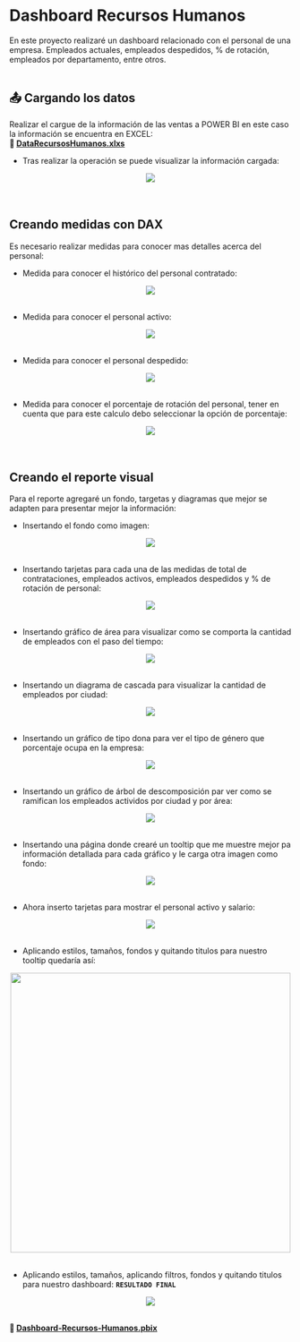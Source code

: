 # Dashboard Recursos Humanos
En este proyecto realizaré un dashboard relacionado con el personal de una empresa. Empleados actuales, empleados despedidos, % de rotación, empleados por departamento, entre otros.
<br><br>

## :outbox_tray: Cargando los datos

Realizar el cargue de la información de las ventas a POWER BI en este caso la información se encuentra en EXCEL:  
**:link: [DataRecursosHumanos.xlxs](https://raw.githubusercontent.com/WilliamLopez663/Dashboard-Recursos-Humanos/main/assets/docs/DataRecursosHumanos.xlsx)**

- Tras realizar la operación se puede visualizar la información cargada:
<div align="center">
  <img  src="https://raw.githubusercontent.com/WilliamLopez663/Dashboard-Recursos-Humanos/main/assets/images/cargar-datos.PNG">
</div>
<br><br>

## Creando medidas con DAX

Es necesario realizar medidas para conocer mas detalles acerca del personal:

- Medida para conocer el histórico del personal contratado:
<div align="center">
  <img  src="https://raw.githubusercontent.com/WilliamLopez663/Dashboard-Recursos-Humanos/main/assets/images/contrataciones.PNG">
</div>
<br>

- Medida para conocer el personal activo:
<div align="center">
  <img  src="https://raw.githubusercontent.com/WilliamLopez663/Dashboard-Recursos-Humanos/main/assets/images/personal-activo.PNG">
</div>
<br>

- Medida para conocer el personal despedido:
<div align="center">
  <img  src="https://raw.githubusercontent.com/WilliamLopez663/Dashboard-Recursos-Humanos/main/assets/images/personal-despedido.PNG">
</div>
<br>

- Medida para conocer el porcentaje de rotación del personal, tener en cuenta que para este calculo debo seleccionar la opción de porcentaje:
<div align="center">
  <img  src="https://raw.githubusercontent.com/WilliamLopez663/Dashboard-Recursos-Humanos/main/assets/images/rotacion-personal.PNG">
</div>
<br><br>

## Creando el reporte visual

Para el reporte agregaré un fondo, targetas y diagramas que mejor se adapten para presentar mejor la información:

- Insertando el fondo como imagen:
<div align="center">
  <img  src="https://raw.githubusercontent.com/WilliamLopez663/Dashboard-Recursos-Humanos/main/assets/images/insertar-fondo.PNG">
</div>
<br>

- Insertando tarjetas para cada una de las medidas de total de contrataciones, empleados activos, empleados despedidos y % de rotación de personal:
<div align="center">
  <img  src="https://raw.githubusercontent.com/WilliamLopez663/Dashboard-Recursos-Humanos/main/assets/images/insertar-tarjetas.PNG">
</div>
<br>

- Insertando gráfico de área para visualizar como se comporta la cantidad de empleados con el paso del tiempo:
<div align="center">
  <img  src="https://raw.githubusercontent.com/WilliamLopez663/Dashboard-Recursos-Humanos/main/assets/images/grafico-area.PNG">
</div>
<br>

- Insertando un diagrama de cascada para visualizar la cantidad de empleados por ciudad:
<div align="center">
  <img  src="https://raw.githubusercontent.com/WilliamLopez663/Dashboard-Recursos-Humanos/main/assets/images/diagrama-cascada.PNG">
</div>
<br>

- Insertando un gráfico de tipo dona para ver el tipo de género que porcentaje ocupa en la empresa:
<div align="center">
  <img  src="https://raw.githubusercontent.com/WilliamLopez663/Dashboard-Recursos-Humanos/main/assets/images/grafico-dona-personal-activo-genero.PNG">
</div>
<br>

- Insertando un gráfico de árbol de descomposición par ver como se ramifican los empleados actividos por ciudad y por área:
<div align="center">
  <img  src="https://raw.githubusercontent.com/WilliamLopez663/Dashboard-Recursos-Humanos/main/assets/images/arbol-descomposicion.PNG">
</div>
<br>

- Insertando una página donde crearé un tooltip que me muestre mejor pa información detallada para cada gráfico y le carga otra imagen como fondo:
<div align="center">
  <img  src="https://raw.githubusercontent.com/WilliamLopez663/Dashboard-Recursos-Humanos/main/assets/images/tooltip-fondo.PNG">
</div>
<br>

- Ahora inserto tarjetas para mostrar el personal activo y salario:
<div align="center">
  <img  src="https://raw.githubusercontent.com/WilliamLopez663/Dashboard-Recursos-Humanos/main/assets/images/tarjeta-personal-activo-salario.PNG">
</div>
<br>

- Aplicando estilos, tamaños, fondos y quitando titulos para nuestro tooltip quedaría así:
<div align="center">
  <img  src="https://raw.githubusercontent.com/WilliamLopez663/Dashboard-Recursos-Humanos/main/assets/images/tooltip-final.PNG" width="500">
</div>
<br>

- Aplicando estilos, tamaños, aplicando filtros, fondos y quitando titulos para nuestro dashboard:
  **`RESULTADO FINAL`**
<div align="center">
  <img  src="https://raw.githubusercontent.com/WilliamLopez663/Dashboard-Recursos-Humanos/main/assets/images/resultado-final.PNG">
</div>
<br>

**:link: [Dashboard-Recursos-Humanos.pbix](https://raw.githubusercontent.com/WilliamLopez663/Recursos-Humanos/main/assets/docs/Dashboard-Recursos-Humanos.pbix)**

